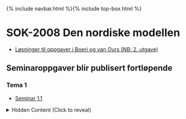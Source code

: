 {% include navbar.html %}{% include top-box.html %}
# SOK-2008 Den nordiske modellen    

* [Løsninger til oppgaver i Boeri og van Ours (NB: 2. utgave)](https://uit-sok-2008-h23.github.io/assets/Solutions_exercises_Boeri_van_Ours.pdf)

## Seminaroppgaver blir publisert fortløpende

### Tema 1
* [Seminar 1.1](https://uit-sok-2008-h24.github.io/assets/seminar_T1_LS.html)

<details>
  <summary>Hidden Content (Click to reveal)</summary>

* [Seminar 1.2 - Løsning](https://htmlpreview.github.io/?https://github.com/uit-sok-2008-h23/uit-sok-2008-h23.github.io/blob/master/assets/seminar_1_2023.html)

### Tema 2
* [Seminar 2.1](https://uit-sok-2008-h24.github.io/assets/Seminar_T2.1.pdf)
* [Seminar 2.1 - Løsning](https://uit-sok-2008-h24.github.io/assets/Seminar_T2.1_losning.pdf)
* [Seminar 2.2](https://uit-sok-2008-h24.github.io/assets/seminar_tema2_2.html)
* [Seminar 2.2 - Løsning](https://uit-sok-2008-h24.github.io/assets/seminar_tema_2_2_solutions.html)
* [Feedback-seminar utfordring 1](https://uit-sok-2008-h24.github.io/assets/feedbackseminar_1.pdf)

### Tema 3
* [Seminar 3.1](https://uit-sok-2008-h24.github.io/assets/ls_seminar_T3_tilstudenter.html)
* [Seminar 3.1 - med figurer](https://uit-sok-2008-h24.github.io/assets/seminar_T3.1.html)
* [Hjelpe-dokument for å lage figurene til seminar 3.1 i R](https://uit-sok-2008-h24.github.io/assets/Kode_Minstelønn_og_fagforeninger.txt)
* [Hjelpe-dokument for å lage figurene til seminar 3.1 i R (qmd-fil)](https://uit-sok-2008-h24.github.io/assets/seminar_3.1_kode.qmd)
* [Feedback-seminar utfordring 2](https://uit-sok-2008-h24.github.io/assets/Feedbackseminar_utf2.pdf)

### Tema 4
* [Seminar 4](https://uit-sok-2008-h24.github.io/assets/seminar_4.html)
* [Seminar 4 - løsning](https://uit-sok-2008-h24.github.io/assets/seminar_4_løsning.html)
* [Feedback-seminar utfordring 3](https://uit-sok-2008-h24.github.io/assets/Feedbackseminar_utf3%20.pdf)
* [Matematisk og grafisk løsning til oppgave 3.1.1](https://uit-sok-2008-h24.github.io/assets/Utf3.1.1_sensorveiledning.html)

</details>
